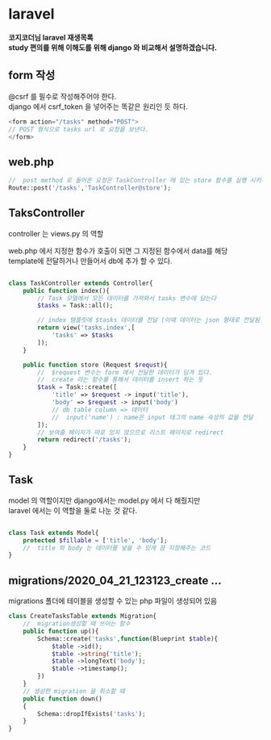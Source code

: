 # laravel

**코지코더님 laravel 재생목록**  
**study 편의를 위해 이해도를 위해 django 와 비교해서 설명하겠습니다.**

## form 작성

@csrf 를 필수로 작성해주어야 한다.  
django 에서 csrf_token 을 넣어주는 똑같은 원리인 듯 하다.

```php
<form action="/tasks" method="POST">
// POST 형식으로 tasks url 로 요청을 보낸다.
</form>
```

## web.php

```php
//  post method 로 들어온 요청은 TaskController 에 있는 store 함수를 실행 시키게 연결해준다.
Route::post('/tasks','TaskController@store');
```

## TaksController

controller 는 views.py 의 역할

web.php 에서 지정한 함수가 호출이 되면 그 지정된 함수에서 data를 해당  
template에 전달하거나 만들어서 db에 추가 할 수 있다.

```php

class TaskController extends Controller{
    public function index(){
        // Task 모델에서 모든 데이터를 가져와서 tasks 변수에 담는다
        $tasks = Task::all();

        // index 템플릿에 $tasks 데이터를 전달 (이때 데이터는 json 형태로 전달됨 )
        return view('tasks.index',[
            'tasks' => $tasks
        ]);
    }

    public function store (Request $requst){
        //  $request 변수는 form 에서 전달한 데이터가 담겨 있다.
        //  create 라는 함수를 통해서 데이터를 insert 하는 듯
        $task = Task::create([
            'title' => $request -> input('title'),
            'body' => $request -> input('body')
            // db table column => 데이터
            //  input('name') : name은 input 태그의 name 속성의 값을 전달
        ]);
        // 보여줄 페이지가 따로 있지 않으므로 리스트 페이지로 redirect
        return redirect('/tasks');
    }
}

```

## Task

model 의 역할이지만 django에서는 model.py 에서 다 해줬지만  
laravel 에서는 이 역할을 둘로 나눈 것 같다.

```php

class Task extends Model{
    protected $fillable = ['title', 'body'];
    //  title 와 body 는 데이터를 넣을 수 있게 끔 지정해주는 코드
}

```

## migrations/2020_04_21_123123_create ...

migrations 폴더에 테이블을 생성할 수 있는 php 파일이 생성되어 있음

```php
class CreateTasksTable extends Migration{
    //  migration생성할 때 쓰이는 함수
    public function up(){
        Schema::create('tasks',function(Blueprint $table){
            $table ->id();
            $table ->string('title');
            $table ->longText('body');
            $table ->timestamp();
        })
    }
    // 생성한 migration 을 취소할 때
    public function down()
    {
        Schema::dropIfExists('tasks');
    }
}
```
